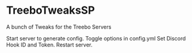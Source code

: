 # TreeboTweaksSP
A bunch of Tweaks for the Treebo Servers

Start server to generate config.
Toggle options in config.yml
Set Discord Hook ID and Token.
Restart server.
